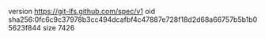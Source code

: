 version https://git-lfs.github.com/spec/v1
oid sha256:0fc6c9c37978b3cc494dcafbf4c47887e728f18d2d68a66757b5b1b05623f844
size 7426
